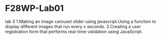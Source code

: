 # F28WP-Lab01
lab 3
1.Making an image carousel slider using javascript.Using a function to display different images that run every x seconds.
2.Creating a user registration form that performs real-time validation using JavaScript.
